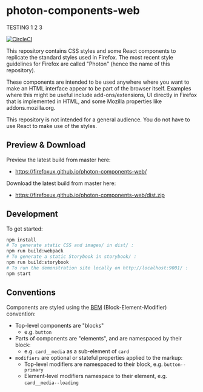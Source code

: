 # photon-components-web

TESTING 1 2 3 

[![CircleCI](https://circleci.com/gh/FirefoxUX/photon-components-web.svg?style=svg)](https://circleci.com/gh/FirefoxUX/photon-components-web)

This repository contains CSS styles and some React components to replicate the standard styles used in Firefox. The most recent style guidelines for Firefox are called "Photon" (hence the name of this repository).

These components are intended to be used anywhere where you want to make an HTML interface appear to be part of the browser itself. Examples where this might be useful include add-ons/extensions, UI directly in Firefox that is implemented in HTML, and some Mozilla properties like addons.mozilla.org.

This repository is not intended for a general audience. You do not have to use React to make use of the styles.

## Preview & Download

Preview the latest build from master here:
* <https://firefoxux.github.io/photon-components-web/>

Download the latest build from master here:
* <https://firefoxux.github.io/photon-components-web/dist.zip>

## Development

To get started:

```sh
npm install
# To generate static CSS and images/ in dist/ :
npm run build:webpack
# To generate a static Storybook in storybook/ :
npm run build:storybook
# To run the demonstration site locally on http://localhost:9001/ :
npm start
```

## Conventions

Components are styled using the [BEM](http://getbem.com/) (Block-Element-Modifier) convention:

* Top-level components are "blocks"
  * e.g. `button`
* Parts of components are "elements", and are namespaced by their block:
  * e.g. `card__media` as a sub-element of `card`
* `modifiers` are optional or stateful properties applied to the markup:
  * Top-level modifiers are namespaced to their block, e.g. `button--primary`
  * Element-level modifiers namespace to their element, e.g. `card__media--loading`
